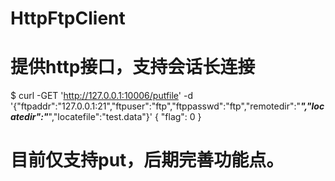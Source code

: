 # HttpFtpClient
# 提供http接口，支持会话长连接
$ curl -GET 'http://127.0.0.1:10006/putfile' -d '{"ftpaddr":"127.0.0.1:21","ftpuser":"ftp","ftppasswd":"ftp","remotedir":"***","locatedir":"***","locatefile":"test.data"}'
{
  "flag": 0
}

# 目前仅支持put，后期完善功能点。
